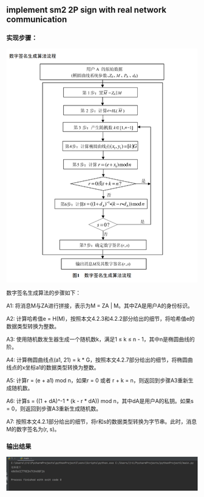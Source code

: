 ## implement sm2 2P sign with real network communication

### 实现步骤：
![图片](https://github.com/puuuchiii/projects/blob/main/project%2015/image/1.png)


数字签名生成算法的步骤如下：

A1: 将消息M与ZA进行拼接，表示为M = ZA | M。其中ZA是用户A的身份标识。

A2: 计算哈希值e = H(M)，按照本文4.2.3和4.2.2部分给出的细节，将哈希值e的数据类型转换为整数。

A3: 使用随机数发生器生成一个随机数k，满足1 ≤ k ≤ n - 1，其中n是椭圆曲线的阶。

A4: 计算椭圆曲线点(a1, 21) = k * G，按照本文4.2.7部分给出的细节，将椭圆曲线点的x坐标a1的数据类型转换为整数。

A5: 计算r = (e + a1) mod n，如果r = 0 或者 r + k = n，则返回到步骤A3重新生成随机数。

A6: 计算s = ((1 + dA)^-1 * (k - r * dA)) mod n，其中dA是用户A的私钥。如果s = 0，则返回到步骤A3重新生成随机数。

A7: 按照本文4.2.1部分给出的细节，将r和s的数据类型转换为字节串。此时，消息M的数字签名为(r, s)。

### 输出结果
![图片](https://github.com/puuuchiii/projects/blob/main/project%2015/image/2.jpg)
